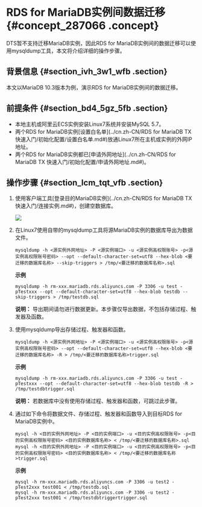 # RDS for MariaDB实例间数据迁移 {#concept_287066 .concept}

DTS暂不支持迁移MariaDB实例，因此RDS for MariaDB实例间的数据迁移可以使用mysqldump工具，本文将介绍详细的操作步骤。

## 背景信息 {#section_ivh_3w1_wfb .section}

本文以MariaDB 10.3版本为例，演示RDS for MariaDB实例间的数据迁移。

## 前提条件 {#section_bd4_5gz_5fb .section}

-   本地主机或阿里云ECS实例安装Linux7系统并安装MySQL 5.7。
-   两个RDS for MariaDB实例[设置白名单](../cn.zh-CN/RDS for MariaDB TX 快速入门/初始化配置/设置白名单.md#)放通Linux7所在主机或实例的外网IP地址。
-   两个RDS for MariaDB实例都已[申请外网地址](../cn.zh-CN/RDS for MariaDB TX 快速入门/初始化配置/申请外网地址.md#)。

## 操作步骤 {#section_lcm_tqt_vfb .section}

1.  使用客户端工具[登录目的MariaDB实例](../cn.zh-CN/RDS for MariaDB TX 快速入门/连接实例.md#)，创建空数据库。

    ![](http://static-aliyun-doc.oss-cn-hangzhou.aliyuncs.com/assets/img/64517/155860348540891_zh-CN.png)

2.  在Linux7使用自带的mysqldump工具将源MariaDB实例的数据库导出为数据文件。

    ```
    mysqldump -h <源实例外网地址> -P <源实例端口> -u <源实例高权限账号> -p<源实例高权限账号密码> --opt --default-character-set=utf8 --hex-blob <要迁移的数据库名称> --skip-triggers > /tmp/<要迁移的数据库名称>.sql
    ```

    **示例**

    ``` {#codeblock_ibm_0dq_a0v}
    mysqldump -h rm-xxx.mariadb.rds.aliyuncs.com -P 3306 -u test -pTestxxx --opt --default-character-set=utf8 --hex-blob testdb --skip-triggers > /tmp/testdb.sql
    ```

    **说明：** 导出期间请勿进行数据更新。本步骤仅导出数据，不包括存储过程、触发器及函数。

3.  使用mysqldump导出存储过程、触发器和函数。

    ```
    mysqldump -h <源实例外网地址> -P <源实例端口> -u <源实例高权限账号> -p<源实例高权限账号密码> --opt --default-character-set=utf8 --hex-blob <要迁移的数据库名称> -R > /tmp/<要迁移的数据库名称>trigger.sql
    ```

    **示例**

    ``` {#codeblock_r19_wex_az4}
    mysqldump -h rm-xxx.mariadb.rds.aliyuncs.com -P 3306 -u test -pTestxxx --opt --default-character-set=utf8 --hex-blob testdb -R > /tmp/testdbtrigger.sql
    ```

    **说明：** 若数据库中没有使用存储过程、触发器和函数，可跳过此步骤。

4.  通过如下命令将数据文件、存储过程、触发器和函数导入到目标RDS for MariaDB实例中。

    ```
    mysql -h <目的实例外网地址> -P <目的实例端口> -u <目的实例高权限账号> -p<目的实例高权限账号密码> <目的实例数据库名称> < /tmp/<要迁移的数据库名称>.sql
    mysql -h <目的实例外网地址> -P <目的实例端口> -u <目的实例高权限账号> -p<目的实例高权限账号密码> <目的实例数据库名称> < /tmp/<要迁移的数据库名称>trigger.sql
    ```

    **示例**

    ``` {#codeblock_mcf_ms8_boy}
    mysql -h rm-xxx.mariadb.rds.aliyuncs.com -P 3306 -u test2 -pTest2xxx test001 < /tmp/testdb.sql
    mysql -h rm-xxx.mariadb.rds.aliyuncs.com -P 3306 -u test2 -pTest2xxx test001 < /tmp/testdbtriggertrigger.sql
    ```


